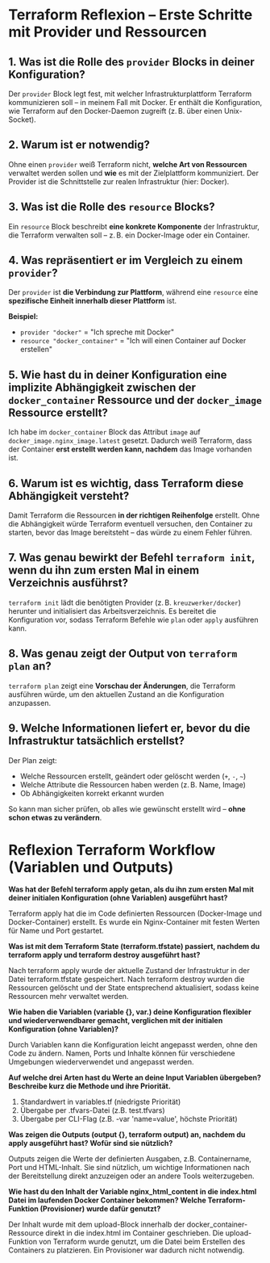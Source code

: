 # Terraform Reflexion – Erste Schritte mit Provider und Ressourcen

## 1. Was ist die Rolle des `provider` Blocks in deiner Konfiguration?

Der `provider` Block legt fest, mit welcher Infrastrukturplattform Terraform kommunizieren soll – in meinem Fall mit Docker. Er enthält die Konfiguration, wie Terraform auf den Docker-Daemon zugreift (z. B. über einen Unix-Socket).

## 2. Warum ist er notwendig?

Ohne einen `provider` weiß Terraform nicht, **welche Art von Ressourcen** verwaltet werden sollen und **wie** es mit der Zielplattform kommuniziert. Der Provider ist die Schnittstelle zur realen Infrastruktur (hier: Docker).

## 3. Was ist die Rolle des `resource` Blocks?

Ein `resource` Block beschreibt **eine konkrete Komponente** der Infrastruktur, die Terraform verwalten soll – z. B. ein Docker-Image oder ein Container.

## 4. Was repräsentiert er im Vergleich zu einem `provider`?

Der `provider` ist **die Verbindung zur Plattform**, während eine `resource` eine **spezifische Einheit innerhalb dieser Plattform** ist.

**Beispiel:**
- `provider "docker"` = "Ich spreche mit Docker"
- `resource "docker_container"` = "Ich will einen Container auf Docker erstellen"

## 5. Wie hast du in deiner Konfiguration eine implizite Abhängigkeit zwischen der `docker_container` Ressource und der `docker_image` Ressource erstellt?

Ich habe im `docker_container` Block das Attribut `image` auf `docker_image.nginx_image.latest` gesetzt. Dadurch weiß Terraform, dass der Container **erst erstellt werden kann, nachdem** das Image vorhanden ist.

## 6. Warum ist es wichtig, dass Terraform diese Abhängigkeit versteht?

Damit Terraform die Ressourcen **in der richtigen Reihenfolge** erstellt. Ohne die Abhängigkeit würde Terraform eventuell versuchen, den Container zu starten, bevor das Image bereitsteht – das würde zu einem Fehler führen.

## 7. Was genau bewirkt der Befehl `terraform init`, wenn du ihn zum ersten Mal in einem Verzeichnis ausführst?

`terraform init` lädt die benötigten Provider (z. B. `kreuzwerker/docker`) herunter und initialisiert das Arbeitsverzeichnis. Es bereitet die Konfiguration vor, sodass Terraform Befehle wie `plan` oder `apply` ausführen kann.

## 8. Was genau zeigt der Output von `terraform plan` an?

`terraform plan` zeigt eine **Vorschau der Änderungen**, die Terraform ausführen würde, um den aktuellen Zustand an die Konfiguration anzupassen.

## 9. Welche Informationen liefert er, bevor du die Infrastruktur tatsächlich erstellst?

Der Plan zeigt:
- Welche Ressourcen erstellt, geändert oder gelöscht werden (`+`, `-`, `~`)
- Welche Attribute die Ressourcen haben werden (z. B. Name, Image)
- Ob Abhängigkeiten korrekt erkannt wurden

So kann man sicher prüfen, ob alles wie gewünscht erstellt wird – **ohne schon etwas zu verändern**.

# Reflexion Terraform Workflow (Variablen und Outputs)

**Was hat der Befehl terraform apply getan, als du ihn zum ersten Mal mit deiner initialen Konfiguration (ohne Variablen) ausgeführt hast?**

Terraform apply hat die im Code definierten Ressourcen (Docker-Image und Docker-Container) erstellt. Es wurde ein Nginx-Container mit festen Werten für Name und Port gestartet.

**Was ist mit dem Terraform State (terraform.tfstate) passiert, nachdem du terraform apply und terraform destroy ausgeführt hast?**

Nach terraform apply wurde der aktuelle Zustand der Infrastruktur in der Datei terraform.tfstate gespeichert. Nach terraform destroy wurden die Ressourcen gelöscht und der State entsprechend aktualisiert, sodass keine Ressourcen mehr verwaltet werden.

**Wie haben die Variablen (variable {}, var.) deine Konfiguration flexibler und wiederverwendbarer gemacht, verglichen mit der initialen Konfiguration (ohne Variablen)?**

Durch Variablen kann die Konfiguration leicht angepasst werden, ohne den Code zu ändern. Namen, Ports und Inhalte können für verschiedene Umgebungen wiederverwendet und angepasst werden.

**Auf welche drei Arten hast du Werte an deine Input Variablen übergeben? Beschreibe kurz die Methode und ihre Priorität.**

1. Standardwert in variables.tf (niedrigste Priorität)
2. Übergabe per .tfvars-Datei (z.B. test.tfvars)
3. Übergabe per CLI-Flag (z.B. -var 'name=value', höchste Priorität)

**Was zeigen die Outputs (output {}, terraform output) an, nachdem du apply ausgeführt hast? Wofür sind sie nützlich?**

Outputs zeigen die Werte der definierten Ausgaben, z.B. Containername, Port und HTML-Inhalt. Sie sind nützlich, um wichtige Informationen nach der Bereitstellung direkt anzuzeigen oder an andere Tools weiterzugeben.

**Wie hast du den Inhalt der Variable nginx_html_content in die index.html Datei im laufenden Docker Container bekommen? Welche Terraform-Funktion (Provisioner) wurde dafür genutzt?**

Der Inhalt wurde mit dem upload-Block innerhalb der docker_container-Ressource direkt in die index.html im Container geschrieben. Die upload-Funktion von Terraform wurde genutzt, um die Datei beim Erstellen des Containers zu platzieren. Ein Provisioner war dadurch nicht notwendig.

